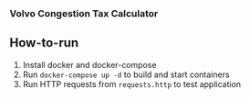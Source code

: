 ### Volvo Congestion Tax Calculator

## How-to-run

1. Install docker and docker-compose
2. Run `docker-compose up -d` to build and start containers
3. Run HTTP requests from `requests.http` to test application
